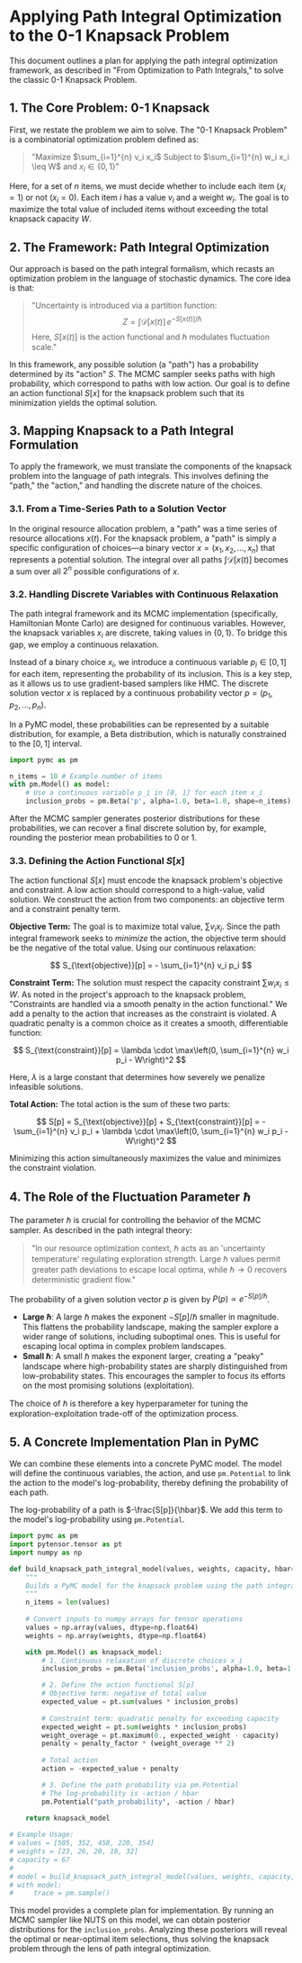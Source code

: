 # Applying Path Integral Optimization to the 0-1 Knapsack Problem

This document outlines a plan for applying the path integral optimization framework, as described in "From Optimization to Path Integrals," to solve the classic 0-1 Knapsack Problem.

## 1. The Core Problem: 0-1 Knapsack

First, we restate the problem we aim to solve. The "0-1 Knapsack Problem" is a combinatorial optimization problem defined as:

> "Maximize $\sum_{i=1}^{n} v_i x_i$
> Subject to $\sum_{i=1}^{n} w_i x_i \leq W$ and $x_i \in \{0, 1\}$"

Here, for a set of $n$ items, we must decide whether to include each item ($x_i=1$) or not ($x_i=0$). Each item $i$ has a value $v_i$ and a weight $w_i$. The goal is to maximize the total value of included items without exceeding the total knapsack capacity $W$.

## 2. The Framework: Path Integral Optimization

Our approach is based on the path integral formalism, which recasts an optimization problem in the language of stochastic dynamics. The core idea is that:

> "Uncertainty is introduced via a partition function:
> $$Z = \int \mathcal{D}[x(t)] \, e^{-S[x(t)] / \hbar}$$
> Here, $S[x(t)]$ is the action functional and $\hbar$ modulates fluctuation scale."

In this framework, any possible solution (a "path") has a probability determined by its "action" $S$. The MCMC sampler seeks paths with high probability, which correspond to paths with low action. Our goal is to define an action functional $S[x]$ for the knapsack problem such that its minimization yields the optimal solution.

## 3. Mapping Knapsack to a Path Integral Formulation

To apply the framework, we must translate the components of the knapsack problem into the language of path integrals. This involves defining the "path," the "action," and handling the discrete nature of the choices.

### 3.1. From a Time-Series Path to a Solution Vector

In the original resource allocation problem, a "path" was a time series of resource allocations $x(t)$. For the knapsack problem, a "path" is simply a specific configuration of choices—a binary vector $x = (x_1, x_2, \ldots, x_n)$ that represents a potential solution. The integral over all paths $\int \mathcal{D}[x(t)]$ becomes a sum over all $2^n$ possible configurations of $x$.

### 3.2. Handling Discrete Variables with Continuous Relaxation

The path integral framework and its MCMC implementation (specifically, Hamiltonian Monte Carlo) are designed for continuous variables. However, the knapsack variables $x_i$ are discrete, taking values in $\{0, 1\}$. To bridge this gap, we employ a continuous relaxation.

Instead of a binary choice $x_i$, we introduce a continuous variable $p_i \in [0, 1]$ for each item, representing the probability of its inclusion. This is a key step, as it allows us to use gradient-based samplers like HMC. The discrete solution vector $x$ is replaced by a continuous probability vector $p = (p_1, p_2, \ldots, p_n)$.

In a PyMC model, these probabilities can be represented by a suitable distribution, for example, a Beta distribution, which is naturally constrained to the $[0, 1]$ interval.

```python
import pymc as pm

n_items = 10 # Example number of items
with pm.Model() as model:
    # Use a continuous variable p_i in [0, 1] for each item x_i
    inclusion_probs = pm.Beta('p', alpha=1.0, beta=1.0, shape=n_items)
```

After the MCMC sampler generates posterior distributions for these probabilities, we can recover a final discrete solution by, for example, rounding the posterior mean probabilities to 0 or 1.

### 3.3. Defining the Action Functional $S[x]$

The action functional $S[x]$ must encode the knapsack problem's objective and constraint. A low action should correspond to a high-value, valid solution. We construct the action from two components: an objective term and a constraint penalty term.

**Objective Term:** The goal is to maximize total value, $\sum v_i x_i$. Since the path integral framework seeks to *minimize* the action, the objective term should be the negative of the total value. Using our continuous relaxation:

$$ S_{\text{objective}}[p] = - \sum_{i=1}^{n} v_i p_i $$

**Constraint Term:** The solution must respect the capacity constraint $\sum w_i x_i \leq W$. As noted in the project's approach to the knapsack problem, "Constraints are handled via a smooth penalty in the action functional." We add a penalty to the action that increases as the constraint is violated. A quadratic penalty is a common choice as it creates a smooth, differentiable function:

$$ S_{\text{constraint}}[p] = \lambda \cdot \max\left(0, \sum_{i=1}^{n} w_i p_i - W\right)^2 $$

Here, $\lambda$ is a large constant that determines how severely we penalize infeasible solutions.

**Total Action:** The total action is the sum of these two parts:

$$ S[p] = S_{\text{objective}}[p] + S_{\text{constraint}}[p] = - \sum_{i=1}^{n} v_i p_i + \lambda \cdot \max\left(0, \sum_{i=1}^{n} w_i p_i - W\right)^2 $$

Minimizing this action simultaneously maximizes the value and minimizes the constraint violation.

## 4. The Role of the Fluctuation Parameter $\hbar$

The parameter $\hbar$ is crucial for controlling the behavior of the MCMC sampler. As described in the path integral theory:

> "In our resource optimization context, $\hbar$ acts as an 'uncertainty temperature' regulating exploration strength. Large $\hbar$ values permit greater path deviations to escape local optima, while $\hbar \to 0$ recovers deterministic gradient flow."

The probability of a given solution vector $p$ is given by $P(p) \propto e^{-S[p]/\hbar}$.

*   **Large $\hbar$**: A large $\hbar$ makes the exponent $-S[p]/\hbar$ smaller in magnitude. This flattens the probability landscape, making the sampler explore a wider range of solutions, including suboptimal ones. This is useful for escaping local optima in complex problem landscapes.
*   **Small $\hbar$**: A small $\hbar$ makes the exponent larger, creating a "peaky" landscape where high-probability states are sharply distinguished from low-probability states. This encourages the sampler to focus its efforts on the most promising solutions (exploitation).

The choice of $\hbar$ is therefore a key hyperparameter for tuning the exploration-exploitation trade-off of the optimization process.

## 5. A Concrete Implementation Plan in PyMC

We can combine these elements into a concrete PyMC model. The model will define the continuous variables, the action, and use `pm.Potential` to link the action to the model's log-probability, thereby defining the probability of each path.

The log-probability of a path is $-\frac{S[p]}{\hbar}$. We add this term to the model's log-probability using `pm.Potential`.

```python
import pymc as pm
import pytensor.tensor as pt
import numpy as np

def build_knapsack_path_integral_model(values, weights, capacity, hbar=1.0, penalty_factor=1e3):
    """
    Builds a PyMC model for the knapsack problem using the path integral formulation.
    """
    n_items = len(values)
    
    # Convert inputs to numpy arrays for tensor operations
    values = np.array(values, dtype=np.float64)
    weights = np.array(weights, dtype=np.float64)

    with pm.Model() as knapsack_model:
        # 1. Continuous relaxation of discrete choices x_i
        inclusion_probs = pm.Beta('inclusion_probs', alpha=1.0, beta=1.0, shape=n_items)

        # 2. Define the action functional S[p]
        # Objective term: negative of total value
        expected_value = pt.sum(values * inclusion_probs)
        
        # Constraint term: quadratic penalty for exceeding capacity
        expected_weight = pt.sum(weights * inclusion_probs)
        weight_overage = pt.maximum(0., expected_weight - capacity)
        penalty = penalty_factor * (weight_overage ** 2)
        
        # Total action
        action = -expected_value + penalty

        # 3. Define the path probability via pm.Potential
        # The log-probability is -action / hbar
        pm.Potential("path_probability", -action / hbar)
        
    return knapsack_model

# Example Usage:
# values = [505, 352, 458, 220, 354]
# weights = [23, 26, 20, 18, 32]
# capacity = 67
#
# model = build_knapsack_path_integral_model(values, weights, capacity, hbar=0.5)
# with model:
#     trace = pm.sample()
```

This model provides a complete plan for implementation. By running an MCMC sampler like NUTS on this model, we can obtain posterior distributions for the `inclusion_probs`. Analyzing these posteriors will reveal the optimal or near-optimal item selections, thus solving the knapsack problem through the lens of path integral optimization.
